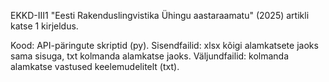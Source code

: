 EKKD-III1 "Eesti Rakenduslingvistika Ühingu aastaraamatu" (2025) artikli katse 1 kirjeldus.

Kood: API-päringute skriptid (py).
Sisendfailid: xlsx kõigi alamkatsete jaoks sama sisuga, txt kolmanda alamkatse jaoks.
Väljundfailid: kolmanda alamkatse vastused keelemudelitelt (txt).
